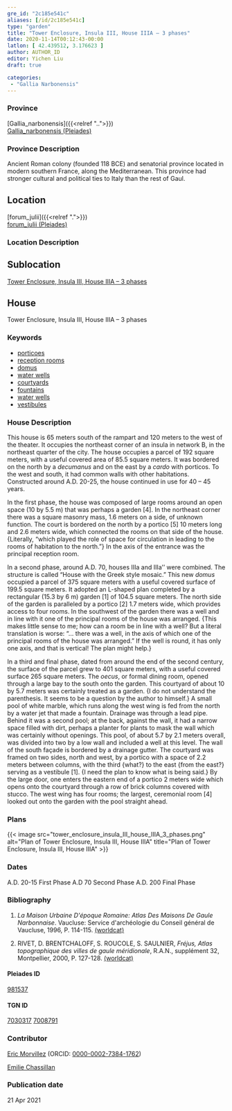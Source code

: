 ```yaml
---
gre_id: "2c185e541c"
aliases: [/id/2c185e541c]
type: "garden"
title: "Tower Enclosure, Insula III, House IIIA – 3 phases"
date: 2020-11-14T00:12:43-00:00
latlon: [ 42.439512, 3.176623 ]
author: AUTHOR_ID
editor: Yichen Liu
draft: true

categories:
 - "Gallia Narbonensis"
---
```


### Province

[Gallia_narbonensis]({{<relref "..">}}) \
[Gallia_narbonensis (Pleiades)](https://pleiades.stoa.org/places/981537)

### Province Description

Ancient Roman colony (founded 118 BCE) and senatorial province located in modern southern France, along the Mediterranean. This province had stronger cultural and political ties to Italy than the rest of Gaul.

## Location

[forum_julii]({{<relref ".">}}) \
[forum_julii (Pleiades)](https://pleiades.stoa.org/places/307416064)

### Location Description

<!--### Location Description-->

<!-- LEAVE THIS BLANK FOR NOW -->

## Sublocation

[Tower Enclosure, Insula III, House IIIA – 3 phases](#)

<!--### Sublocation Description-->

<!-- DESCRIPTION -->

## House

Tower Enclosure, Insula III, House IIIA – 3 phases



### Keywords
- [porticoes](http://vocab.getty.edu/page/aat/300004145)
- [reception rooms](http://vocab.getty.edu/page/aat/300077176)
- [domus](http://vocab.getty.edu/page/aat/300005506)
- [water wells](http://vocab.getty.edu/page/aat/300152327)
- [courtyards](http://vocab.getty.edu/page/aat/300004095)
- [fountains](http://vocab.getty.edu/page/aat/300006179)
- [water wells](http://vocab.getty.edu/page/aat/300152327)
- [vestibules](http://vocab.getty.edu/page/aat/300083076)



### House Description

This house is 65 meters south of the rampart and 120 meters to the west of the theater. It occupies the northeast corner of an insula in network B, in the northeast quarter of the city. The house occupies a parcel of 192 square meters, with a useful covered area of 85.5 square meters.  It was bordered on the north by a *decumanus* and on the east by a *cardo* with porticos.  To the west and south, it had common walls with other habitations. Constructed around A.D. 20-25, the house continued in use for 40 – 45 years.

In the first phase, the house was composed of large rooms around an open space (10 by 5.5 m) that was perhaps a garden [4]. In the northeast corner there was a square masonry mass, 1.6 meters on a side, of unknown function. The court is bordered on the north by a portico [5] 10 meters long and 2.6 meters wide, which connected the rooms on that side of the house. {Literally, “which played the role of space for circulation in leading to the rooms of habitation to the north.”} In the axis of the entrance was the principal reception room.

In a second phase, around A.D. 70, houses IIIa and IIIa’’ were combined. The structure is called “House with the Greek style mosaic.” This new *domus* occupied a parcel of 375 square meters with a useful covered surface of 199.5 square meters.  It adopted an L-shaped plan completed by a rectangular (15.3 by 6 m) garden [1] of 104.5 square meters.  The north side of the garden is paralleled by a portico [2] 1.7 meters wide, which provides access to four rooms. In the southwest of the garden there was a well and in line with it one of the principal rooms of the house was arranged. {This makes little sense to me; how can a room be in line with a well?  But a literal translation is worse: “… there was a well, in the axis of which one of the principal rooms of the house was arranged.” If the well is round, it has only one axis, and that is vertical! The plan might help.}

In a third and final phase, dated from around the end of the second century, the surface of the parcel grew to 401 square meters, with a useful covered surface 265 square meters. The *oecus*, or formal dining room, opened through a large bay to the south onto the garden. This courtyard of about 10 by 5.7 meters was certainly treated as a garden. {I do not understand the parenthesis. It seems to be a question by the author to himself.} A small pool of white marble, which runs along the west wing is fed from the north by a water jet that made a fountain. Drainage was through a lead pipe. Behind it was a second pool; at the back, against the wall, it had a narrow space filled with dirt, perhaps a planter for plants to mask the wall which was certainly without openings. This pool, of about 5.7 by 2.1 meters overall, was divided into two by a low wall and included a well at this level. The wall of the south façade is bordered by a drainage gutter. The courtyard was framed on two sides, north and west, by a portico with a space of 2.2 meters between columns, with the third {what?} to the east {from the east?} serving as a vestibule [1]. {I need the plan to know what is being said.} By the large door, one enters the eastern end of a portico 2 meters wide which opens onto the courtyard through a row of brick columns covered with stucco. The west wing has four rooms; the largest, ceremonial room [4] looked out onto the garden with the pool straight ahead.




### Plans


{{< image src="tower_enclosure_insula_III_house_IIIA_3_phases.png" alt="Plan of Tower Enclosure, Insula III, House IIIA" title="Plan of Tower Enclosure, Insula III, House IIIA" >}}



### Dates

A.D. 20-15 First Phase
A.D 70 Second Phase
A.D. 200 Final Phase



### Bibliography

1. *La Maison Urbaine D'époque Romaine: Atlas Des Maisons De Gaule Narbonnaise*. Vaucluse: Service d'archéologie du Conseil général de Vaucluse, 1996, P. 114-115. [(worldcat)](http://www.worldcat.org/oclc/695787865)


2. RIVET,  D.  BRENTCHALOFF,  S.  ROUCOLE,  S.  SAULNIER,  *Fréjus,  Atlas topographique  des  villes  de  gaule  méridionale*,  R.A.N.,  supplément  32,  Montpellier,  2000,  P. 127-128. [(worldcat)](http://www.worldcat.org/oclc/491603596)



#### Pleiades ID

[981537](https://pleiades.stoa.org/places/981537)

#### TGN ID

[7030317](http://vocab.getty.edu/page/tgn/7030317)
[7008791](http://vocab.getty.edu/page/tgn/7008791)

### Contributor

[Eric Morvillez](link) (ORCID: [0000-0002-7384-1762](https://orcid.org/0000-0002-7384-1762))

[Emilie Chassillan](link)
### Publication date


21 Apr 2021

<!--### Related articles-->

<!-- Links to other related articles. Leave blank for now -->